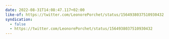 ```yaml
---
date: 2022-08-31T14:08:47.117+02:00
like-of: https://twitter.com/LeonorePorchet/status/1564938037510930432
syndication:
  - false
  - https://twitter.com/LeonorePorchet/status/1564938037510930432
---
```

